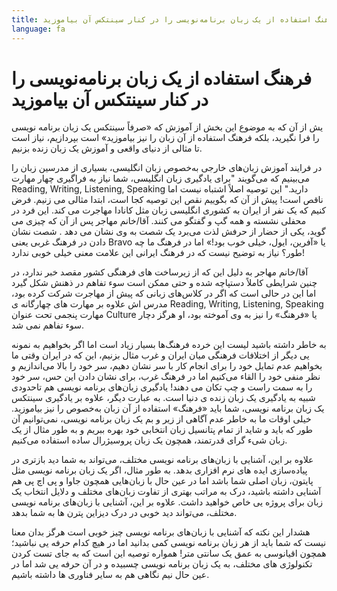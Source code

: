 ```yaml
---
title: فرهنگ استفاده از یک زبان برنامه‌نویسی را در کنار سینتکس آن بیاموزید
language: fa
---
```


# فرهنگ استفاده از یک زبان برنامه‌نویسی را در کنار سینتکس آن بیاموزید

یش از آن که به موضوع این بخش از آموزش که «صرفاً سینتکس یک زبان برنامه نویسی را فرا نگیرید، بلکه فرهنگ استفاده از آن زبان را نیز بیاموزید» است بپردازیم، نیاز است تا مثالی از دنیای واقعی و آموزش یک زبان زنده بزنیم.

در فرایند آموزش زبان‌های خارجی به‌خصوص زبان انگلیسی، بسیاری از مدرسین زبان را می‌بینیم که می‌گویند "برای یادگیری زبان انگلیسی، شما نیاز به فراگیری چهار مهارت Reading, Writing, Listening, Speaking دارید." این توصیه اصلاً اشتباه نیست اما ناقص است! پیش از آن که بگوییم نقص این توصیه کجا است، ابتدا مثالی می زنیم. فرض کنیم که یک نفر از ایران به کشوری انگلیسی زبان مثل کانادا مهاجرت می کند. این فرد در محفلی نشسته و همه گپ و گفتگو می کنند. آقا/خانم مهاجر پس از آن که چیزی می گوید، یکی از حضار از حرفش لذت می‌برد یک شصت به وی نشان می دهد . شصت نشان دادن در فرهنگ غربی یعنی Bravo یا «آفرین، ایول، خیلی خوب بود!» اما در فرهنگ ما چه طور؟ نیاز به توضیح نیست که در فرهنگ ایرانی این علامت معنی خیلی خوبی ندارد!

آقا/خانم مهاجر به دلیل این که از زیرساخت های فرهنگی کشور مقصد خبر ندارد، در چنین شرایطی کاملاً دستپاچه شده و حتی ممکن است سوء تفاهم در ذهنش شکل گیرد اما این در حالی است که اگر در کلاس‌های زبانی که پیش از مهاجرت شرکت کرده بود، مدرس اش علاوه بر مهارت های چهارگانه ی Reading, Writing, Listening, Speaking مهارت پنجمی تحت عنوان Culture یا «فرهنگ» را نیز به وی آموخته بود، او هرگز دچار سوء تفاهم نمی شد.

به خاطر داشته باشید لیست این خرده فرهنگ‌ها بسیار زیاد است اما اگر بخواهیم به نمونه یی دیگر از اختلافات فرهنگی میان ایران و غرب مثال بزنیم، این که در ایران وقتی ما بخواهیم عدم تمایل خود را برای انجام کار با سر نشان دهیم، سر خود را بالا می‌اندازیم و نظر منفی خود را القاء می‌کنیم اما در فرهنگ غرب، برای نشان دادن این حس، سر خود را به سمت راست و چپ تکان می دهند!
یادگیری زبان‌های برنامه نویسی هم تاحدودی شبیه به یادگیری یک زبان زنده ی دنیا است. به عبارت دیگر، علاوه بر یادگیری سینتکس یک زبان برنامه نویسی، شما باید «فرهنگ» استفاده از آن زبان به‌خصوص را نیز بیاموزید. خیلی اوقات ما به خاطر عدم آگاهی از زیر و بم یک زبان برنامه نویسی، نمی‌توانیم آن طور که باید و شاید از تمام پتانسیل زبان انتخابی خود بهره ببریم و به طور مثال از یک زبان شیء گرای قدرتمند، همچون یک زبان پروسیژرال ساده استفاده می‌کنیم. 

علاوه بر این، آشنایی با زبان‌های برنامه نویسی مختلف، می‌تواند به شما دید بازتری در پیاده‌سازی ایده های نرم افزاری بدهد. به طور مثال، اگر یک زبان برنامه نویسی مثل پایتون، زبان اصلی شما باشد اما در عین حال با زبان‌هایی همچون جاوا و پی اچ پی هم آشنایی داشته باشید، درک به مراتب بهتری از تفاوت زبان‌های مختلف و دلایل انتخاب یک زبان برای پروژه یی خاص خواهید داشت. علاوه بر این، آشنایی با زبان‌های برنامه نویسی مختلف، می‌تواند دید خوبی در درک دیزاین پترن ها به شما بدهد.

هشدار این نکته که آشنایی با زبان‌های برنامه نویسی چیز خوبی است هرگز بدان معنا نیست که شما باید از هر زبان برنامه نویسی کمی بدانید اما در هیچ کدام حرفه یی نباشید؛ همچون اقیانوسی به عمق یک سانتی متر! همواره توصیه این است که به جای تست کردن تکنولوژی های مختلف، به یک زبان برنامه نویسی چسبیده و در آن حرفه یی شد اما در عین حال نیم نگاهی هم به سایر فناوری ها داشته باشیم.
